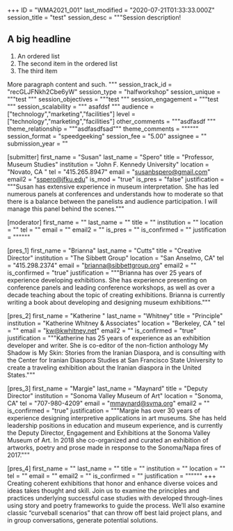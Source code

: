 +++
ID = "WMA2021_001"
last_modified = "2020-07-21T01:33:33.000Z"
session_title = "test"
session_desc = """Session description!
## A big headline
1. An ordered list
2. The second item in the ordered list
3. The third item

More paragraph content and such.
"""
session_track_id = "recGLJFNkh2Cbe6yW"
session_type = "halfworkshop"
session_unique = """test
"""
session_objectives = """test
"""
session_engagement = """test
"""
session_scalability = """   asafdsf
"""
audience = ["technology","marketing","facilities"]
level = ["technology","marketing","facilities"]
other_comments = """asdfasdf
"""
theme_relationship = """asdfasdfsad"""
theme_comments = """"""
session_format = "speedgeeking"
session_fee = "5.00"
assignee = ""
submission_year = ""

[submitter]
first_name = "Susan"
last_name = "Spero"
title = "Professor, Museum Studies"
institution = "John F. Kennedy University"
location = "Novato, CA "
tel = "415.265.8947"
email = "susanbspero@gmail.com"
email2 = "sspero@jfku.edu"
is_mod = "true"
is_pres = "false"
justification = """Susan has extensive experience in museum interpretation. She has led numerous panels at conferences and understands how to moderate so that there is a balance between the panelists and audience participation.  I will manage this panel behind the scenes."""

[moderator]
first_name = ""
last_name = ""
title = ""
institution = ""
location = ""
tel = ""
email = ""
email2 = ""
is_pres = ""
is_confirmed = ""
justification = """"""

[pres_1]
first_name = "Brianna"
last_name = "Cutts"
title = "Creative Director"
institution = "The Sibbett Group"
location = "San Anselmo, CA"
tel = "415.298.2374"
email = "brianna@sibbettgroup.org"
email2 = ""
is_confirmed = "true"
justification = """Brianna has over 25 years of experience developing exhibitions. She has experience presenting on conference panels and leading conference workshops, as well as over a decade teaching about the topic of creating exhibitions. Brianna is currently writing a book about developing and designing museum exhibitions."""

[pres_2]
first_name = "Katherine "
last_name = "Whitney"
title = "Principle"
institution = "Katherine Whitney & Associates"
location = "Berkeley, CA "
tel = ""
email = "kw@kwhitney.net"
email2 = ""
is_confirmed = "true"
justification = """Katherine has 25 years of experience as an exhibition developer and writer. She is co-editor of the non-fiction anthology My Shadow is My Skin: Stories from the Iranian Diaspora, and is consulting with the Center for Iranian Diaspora Studies at San Francisco State University to create a traveling exhibition about the Iranian diaspora in the United States."""

[pres_3]
first_name = "Margie"
last_name = "Maynard"
title = "Deputy Director"
institution = "Sonoma Valley Museum of Art"
location = "Sonoma, CA"
tel = "707-980-4209"
email = "mmaynard@svma.org"
email2 = ""
is_confirmed = "true"
justification = """Margie has over 30 years of experience designing interpretive applications in art museums. She has held leadership positions in education and museum experience, and is currently the Deputy Director, Engagement and Exhibitions at the Sonoma Valley Museum of Art. In 2018 she co-organized and curated an exhibition of artworks, poetry and prose made in response to the Sonoma/Napa fires of 2017."""

[pres_4]
first_name = ""
last_name = ""
title = ""
institution = ""
location = ""
tel = ""
email = ""
email2 = ""
is_confirmed = ""
justification = """"""
+++
Creating coherent exhibitions that honor and enhance diverse voices and ideas takes thought and skill. Join us to examine the principles and practices underlying successful case studies with developed through-lines using story and poetry frameworks to guide the process. We’ll also examine classic “curveball scenarios” that can throw off best laid project plans, and in group conversations, generate potential solutions.